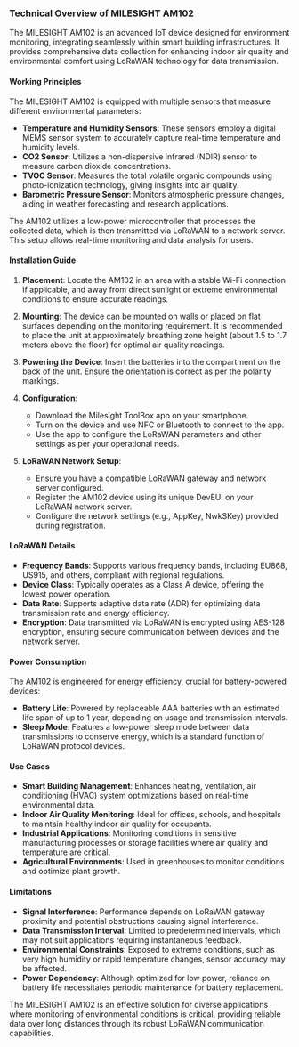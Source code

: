 ### Technical Overview of MILESIGHT AM102

The MILESIGHT AM102 is an advanced IoT device designed for environment monitoring, integrating seamlessly within smart building infrastructures. It provides comprehensive data collection for enhancing indoor air quality and environmental comfort using LoRaWAN technology for data transmission.

#### Working Principles

The MILESIGHT AM102 is equipped with multiple sensors that measure different environmental parameters:
- **Temperature and Humidity Sensors**: These sensors employ a digital MEMS sensor system to accurately capture real-time temperature and humidity levels.
- **CO2 Sensor**: Utilizes a non-dispersive infrared (NDIR) sensor to measure carbon dioxide concentrations.
- **TVOC Sensor**: Measures the total volatile organic compounds using photo-ionization technology, giving insights into air quality.
- **Barometric Pressure Sensor**: Monitors atmospheric pressure changes, aiding in weather forecasting and research applications.

The AM102 utilizes a low-power microcontroller that processes the collected data, which is then transmitted via LoRaWAN to a network server. This setup allows real-time monitoring and data analysis for users.

#### Installation Guide

1. **Placement**: Locate the AM102 in an area with a stable Wi-Fi connection if applicable, and away from direct sunlight or extreme environmental conditions to ensure accurate readings.
   
2. **Mounting**: The device can be mounted on walls or placed on flat surfaces depending on the monitoring requirement. It is recommended to place the unit at approximately breathing zone height (about 1.5 to 1.7 meters above the floor) for optimal air quality readings.

3. **Powering the Device**: Insert the batteries into the compartment on the back of the unit. Ensure the orientation is correct as per the polarity markings.

4. **Configuration**: 
   - Download the Milesight ToolBox app on your smartphone.
   - Turn on the device and use NFC or Bluetooth to connect to the app.
   - Use the app to configure the LoRaWAN parameters and other settings as per your operational needs.

5. **LoRaWAN Network Setup**:
   - Ensure you have a compatible LoRaWAN gateway and network server configured.
   - Register the AM102 device using its unique DevEUI on your LoRaWAN network server.
   - Configure the network settings (e.g., AppKey, NwkSKey) provided during registration.

#### LoRaWAN Details

- **Frequency Bands**: Supports various frequency bands, including EU868, US915, and others, compliant with regional regulations.
- **Device Class**: Typically operates as a Class A device, offering the lowest power operation.
- **Data Rate**: Supports adaptive data rate (ADR) for optimizing data transmission rate and energy efficiency.
- **Encryption**: Data transmitted via LoRaWAN is encrypted using AES-128 encryption, ensuring secure communication between devices and the network server.

#### Power Consumption

The AM102 is engineered for energy efficiency, crucial for battery-powered devices:
- **Battery Life**: Powered by replaceable AAA batteries with an estimated life span of up to 1 year, depending on usage and transmission intervals.
- **Sleep Mode**: Features a low-power sleep mode between data transmissions to conserve energy, which is a standard function of LoRaWAN protocol devices.

#### Use Cases

- **Smart Building Management**: Enhances heating, ventilation, air conditioning (HVAC) system optimizations based on real-time environmental data.
- **Indoor Air Quality Monitoring**: Ideal for offices, schools, and hospitals to maintain healthy indoor air quality for occupants.
- **Industrial Applications**: Monitoring conditions in sensitive manufacturing processes or storage facilities where air quality and temperature are critical.
- **Agricultural Environments**: Used in greenhouses to monitor conditions and optimize plant growth.

#### Limitations

- **Signal Interference**: Performance depends on LoRaWAN gateway proximity and potential obstructions causing signal interference.
- **Data Transmission Interval**: Limited to predetermined intervals, which may not suit applications requiring instantaneous feedback.
- **Environmental Constraints**: Exposed to extreme conditions, such as very high humidity or rapid temperature changes, sensor accuracy may be affected.
- **Power Dependency**: Although optimized for low power, reliance on battery life necessitates periodic maintenance for battery replacement.

The MILESIGHT AM102 is an effective solution for diverse applications where monitoring of environmental conditions is critical, providing reliable data over long distances through its robust LoRaWAN communication capabilities.